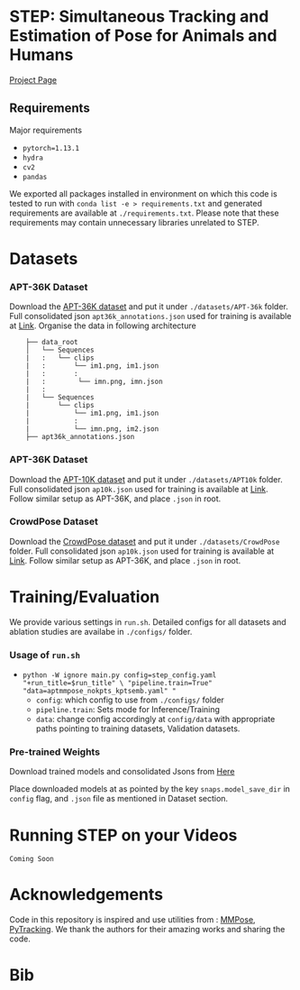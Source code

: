 # STEP: Simultaneous Tracking and Estimation of Pose for Animals and Humans

[Project Page](https://shash29-dev.github.io/GraphFill/)    

## Requirements
Major requirements
- `pytorch=1.13.1`
- `hydra`
- `cv2`
- `pandas`

We exported all packages installed in environment on which this code is tested to run with `conda list -e > requirements.txt` and generated requirements are available at `./requirements.txt`. Please note that these requirements may contain unnecessary libraries unrelated to STEP.


# Datasets

### APT-36K Dataset
 Download the [APT-36K dataset](https://github.com/pandorgan/APT-36K) and put it under ```./datasets/APT-36k``` folder. Full consolidated json ```apt36k_annotations.json``` used for training is available at [Link](https://github.com/shash29-dev). Organise the data in following architecture

        ├── data_root
        │   └── Sequences
        |   :   └── clips
        |   :       └── im1.png, im1.json
        |   :       :
        |   :        └── imn.png, imn.json
        |   :
        |   └── Sequences
        |       └── clips
        |           └── im1.png, im1.json
        |           :
        |           └── imn.png, im2.json
        ├── apt36k_annotations.json


### APT-36K Dataset
 Download the [APT-10K dataset](https://github.com/AlexTheBad/AP-10K) and put it under ```./datasets/APT10k``` folder. Full consolidated json ```ap10k.json``` used for training is available at [Link](https://github.com/shash29-dev). Follow similar setup as APT-36K, and place `.json` in root.

 ### CrowdPose Dataset
 Download the [CrowdPose dataset](https://github.com/jeffffffli/CrowdPose) and put it under ```./datasets/CrowdPose``` folder. Full consolidated json ```ap10k.json``` used for training is available at [Link](https://github.com/shash29-dev). Follow similar setup as APT-36K, and place `.json` in root.


# Training/Evaluation
We provide various settings in `run.sh`. Detailed configs for all datasets and ablation studies are availabe in ```./configs/``` folder.

### Usage of ```run.sh```
- `python -W ignore main.py config=step_config.yaml "+run_title=$run_title" \
        "pipeline.train=True" "data=aptmmpose_nokpts_kptsemb.yaml" "
` 
    - `config`: which config to use from `./configs/` folder
    - `pipeline.train`: Sets mode for Inference/Training
    - `data`: change config accordingly at `config/data` with appropriate paths pointing to training datasets, Validation datasets. 


### Pre-trained Weights
Download trained models and consolidated Jsons from [Here](https://iitgnacin-my.sharepoint.com/:f:/g/personal/17210095_iitgn_ac_in/EtY-IJh0jtFBmRwn8UCDL-0BcnZrBZXa3_U1PH0kV3g0WQ?e=X49z10) 

Place downloaded models at as pointed by the key `snaps.model_save_dir` in `config` flag, and `.json` file as mentioned in Dataset section. 

# Running STEP on your Videos
`Coming Soon`


# Acknowledgements
Code in this repository is inspired and use utilities from : [MMPose](https://github.com/open-mmlab/mmpose), [PyTracking](https://github.com/visionml/pytracking). We thank the authors for their amazing works and sharing the code.

# Bib
```

```